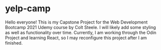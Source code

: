 # yelp-camp
Hello everyone! This is my Capstone Project for the Web Development Bootcamp 2021 Udemy course by Colt Steele. I will likely add some styling as well as functionality over time.
Currently, I am working through the Odin Project and learning React, so I may reconfigure this project after I am finished.
